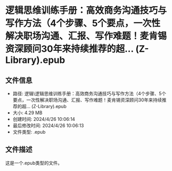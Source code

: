 ﻿# 逻辑思维训练手册：高效商务沟通技巧与写作方法（4个步骤、5个要点，一次性解决职场沟通、汇报、写作难题！麦肯锡资深顾问30年来持续推荐的超... (Z-Library).epub

## 文件信息
- 路径: 逻辑\逻辑思维训练手册：高效商务沟通技巧与写作方法（4个步骤、5个要点，一次性解决职场沟通、汇报、写作难题！麦肯锡资深顾问30年来持续推荐的超... (Z-Library).epub
- 大小: 4.29 MB
- 创建时间: 2024/4/26 10:06:14
- 最后修改时间: 2024/4/26 10:06:13
- 文件类型: .epub

## 文件描述
这是一个.epub类型的文件。

